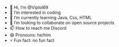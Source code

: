 - 👋 Hi, I’m @Viplol69
- 👀 I’m interested in coding
- 🌱 I’m currently learning Java, Css, HTML
- 💞️ I’m looking to collaborate on open source projects
- 📫 How to reach me Discord
- 😄 Pronouns: he/him
- ⚡ Fun fact: no fun fact

<!---
Viplol69/Viplol69 is a ✨ special ✨ repository because its `README.md` (this file) appears on your GitHub profile.
You can click the Preview link to take a look at your changes.
--->
